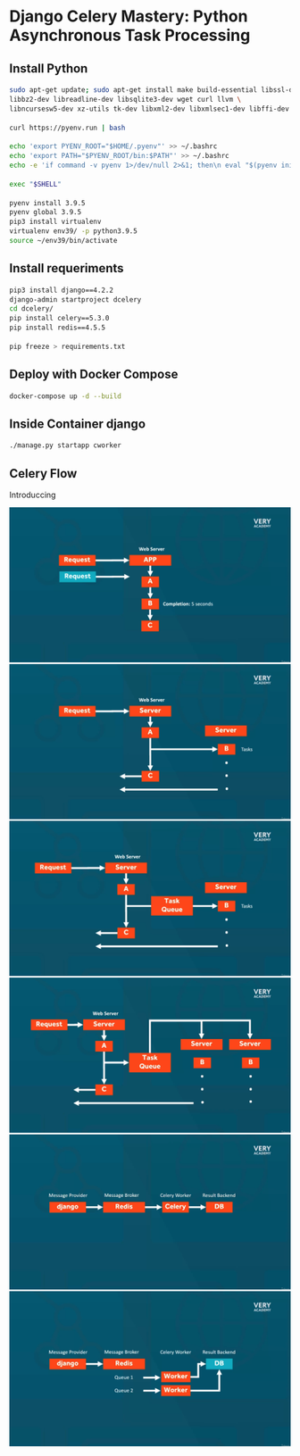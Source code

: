 # Django Celery Mastery: Python Asynchronous Task Processing

## Install Python

```bash
sudo apt-get update; sudo apt-get install make build-essential libssl-dev zlib1g-dev \
libbz2-dev libreadline-dev libsqlite3-dev wget curl llvm \
libncursesw5-dev xz-utils tk-dev libxml2-dev libxmlsec1-dev libffi-dev liblzma-dev -y

curl https://pyenv.run | bash

echo 'export PYENV_ROOT="$HOME/.pyenv"' >> ~/.bashrc
echo 'export PATH="$PYENV_ROOT/bin:$PATH"' >> ~/.bashrc
echo -e 'if command -v pyenv 1>/dev/null 2>&1; then\n eval "$(pyenv init -)"\nfi' >> ~/.bashrc

exec "$SHELL"

pyenv install 3.9.5
pyenv global 3.9.5
pip3 install virtualenv
virtualenv env39/ -p python3.9.5
source ~/env39/bin/activate
```

## Install requeriments

```bash
pip3 install django==4.2.2
django-admin startproject dcelery
cd dcelery/
pip install celery==5.3.0
pip install redis==4.5.5

pip freeze > requirements.txt
```

## Deploy with Docker Compose

```bash
docker-compose up -d --build
```

## Inside Container django

```sh
./manage.py startapp cworker
```

## Celery Flow

Introduccing

![Celery Flow](./img/1.png)
![Celery Flow](./img/2.png)
![Celery Flow](./img/3.png)
![Celery Flow](./img/4.png)
![Celery Flow](./img/5.png)
![Celery Flow](./img/6.png)